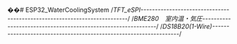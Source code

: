 ��#   E S P 3 2 _ W a t e r C o o l i n g S y s t e m  
 
/*TFT_eSPI-------------------------------------------------------------------------*/
/*BME280　室内温・気圧--------------------------------------------------------------*/
/*DS18B20(1-Wire)------------------------------------------------------------------*/
